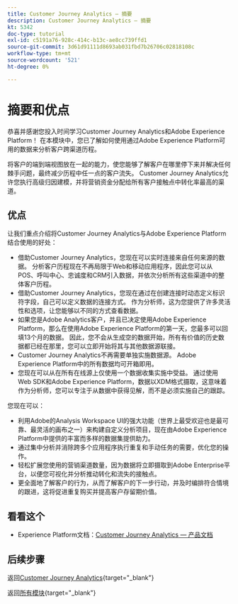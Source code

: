 ```yaml
---
title: Customer Journey Analytics — 摘要
description: Customer Journey Analytics — 摘要
kt: 5342
doc-type: tutorial
exl-id: c5191a76-928c-414c-b13c-ae8cc739ffd1
source-git-commit: 3d61d91111d8693ab031fbd7b26706c02818108c
workflow-type: tm+mt
source-wordcount: '521'
ht-degree: 0%

---
```


# 摘要和优点

恭喜并感谢您投入时间学习Customer Journey Analytics和Adobe Experience Platform！
在本模块中，您已了解如何使用通过Adobe Experience Platform可用的数据来分析客户跨渠道历程。

将客户的端到端视图放在一起的能力，使您能够了解客户在哪里停下来并解决任何棘手问题，最终减少历程中任一点的客户流失。
Customer Journey Analytics允许您执行高级归因建模，并将营销资金分配给所有客户接触点中转化率最高的渠道。

## 优点

让我们重点介绍将Customer Journey Analytics与Adobe Experience Platform结合使用的好处：

- 借助Customer Journey Analytics，您现在可以实时连接来自任何来源的数据。 分析客户历程现在不再局限于Web和移动应用程序，因此您可以从POS、呼叫中心、忠诚度和CRM引入数据，并依次分析所有这些渠道中的整体客户历程。
- 借助Customer Journey Analytics，您现在通过在创建连接时动态定义标识符字段，自己可以定义数据的连接方式。 作为分析师，这为您提供了许多灵活性和选项，让您能够以不同的方式查看数据。
- 如果您是Adobe Analytics客户，并且已决定使用Adobe Experience Platform，那么在使用Adobe Experience Platform的第一天，您最多可以回填13个月的数据。 因此，您不会从生成空的数据开始，所有有价值的历史数据都已经在那里，您可以立即开始将其与其他数据源联接。
- Customer Journey Analytics不再需要单独实施数据源。 Adobe Experience Platform中的所有数据均可开箱即用。
- 您现在可以从在所有在线源上仅使用一个数据收集实施中受益。 通过使用Web SDK和Adobe Experience Platform，数据以XDM格式摄取，这意味着作为分析师，您可以专注于从数据中获得见解，而不是必须实施自己的跟踪。

您现在可以：

- 利用Adobe的Analysis Workspace UI的强大功能（世界上最受欢迎也是最可靠、最灵活的画布之一）来构建自定义分析项目，现在由Adobe Experience Platform中提供的丰富而多样的数据集提供助力。
- 通过集中分析并消除跨多个应用程序执行重复和手动任务的需要，优化您的操作。
- 轻松扩展您使用的营销渠道数量，因为数据将立即摄取到Adobe Enterprise平台，以便您可视化并分析推动转化和流失的接触点。
- 更全面地了解客户的行为，从而了解客户的下一步行动，并及时编排符合情境的跟进，这将促进重复购买并提高客户存留期价值。

## 看看这个

- Experience Platform文档：[Customer Journey Analytics — 产品文档](https://experienceleague.adobe.com/docs/analytics-platform/using/cja-landing.html)

## 后续步骤

返回[Customer Journey Analytics](./customer-journey-analytics-build-a-dashboard.md){target="_blank"}

返回[所有模块](./../../../../overview.md){target="_blank"}
